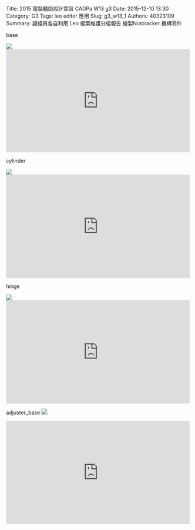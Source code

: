 Title: 2015 電腦輔助設計實習 CADPa W13 g3 
Date: 2015-12-10 13:30
Category: G3
Tags: leo editor 應用
Slug: g3_w13_1
Authors: 40323109
Summary: 讓組員各自利用 Leo 檔案維護分組報告
繪製Nutcracker 機構零件


base

<img src="https://copy.com/36Vue8m4BNwgOSbC">
<iframe src="https://player.vimeo.com/video/151978096" width="500" height="281" frameborder="0" webkitallowfullscreen mozallowfullscreen allowfullscreen></iframe> 
<script src="https://embed.github.com/view/3d/smpss91341/2015cadpa_g7/gh-pages/w13/base.stl"></script>

cylinder

<img src="https://copy.com/Bog7u3UP6kKQQgTO">
<iframe src="https://player.vimeo.com/video/151978095" width="500" height="281" frameborder="0" webkitallowfullscreen mozallowfullscreen allowfullscreen></iframe> 
<script src="https://embed.github.com/view/3d/smpss91341/2015cadpa_g7/gh-pages/w13/cylinder.stl"></script>

hinge

<img src="https://copy.com/dB1dHSLRgT2Hu30k">
<iframe src="https://player.vimeo.com/video/151982372" width="500" height="281" frameborder="0" webkitallowfullscreen mozallowfullscreen allowfullscreen></iframe> 
<script src="https://embed.github.com/view/3d/smpss91341/2015cadpa_g7/gh-pages/w13/hinge.stl"></script>

adjuster_base
<img src="https://copy.com/9fH7pKzKw9jtytLM">
<iframe src="https://player.vimeo.com/video/151982369" width="500" height="281" frameborder="0" webkitallowfullscreen mozallowfullscreen allowfullscreen></iframe> 
<script src="https://embed.github.com/view/3d/smpss91341/2015cadpa_g7/gh-pages/w13/adjuster_base.stl"></script>




<br />
